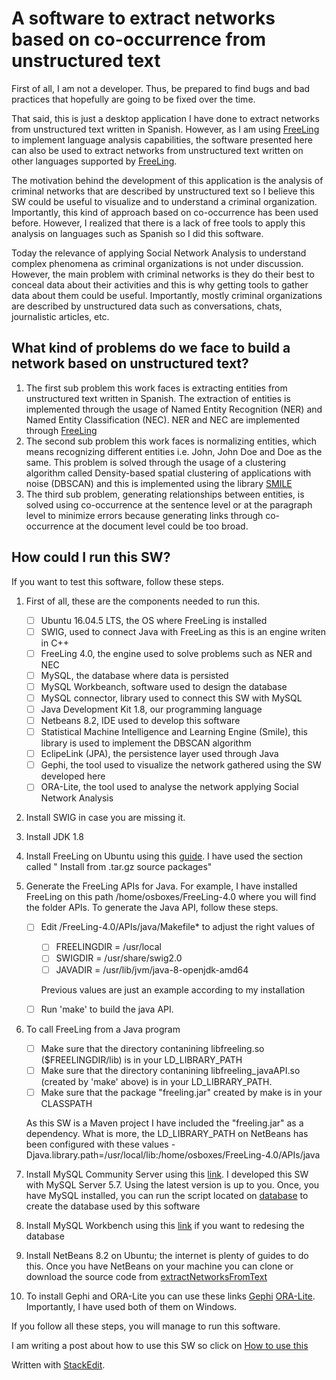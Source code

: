 
#  A software to extract networks based on co-occurrence from unstructured text
First of all, I am not a developer. Thus, be prepared to find bugs and bad practices that hopefully are going to be fixed over the time.

That said, this is just a desktop application I have done to extract networks from unstructured text written in Spanish. However, as I am using [FreeLing](http://nlp.lsi.upc.edu/freeling/) to implement language analysis capabilities, the software presented here can also be used to extract networks from unstructured text written on other languages supported by [FreeLing](http://nlp.lsi.upc.edu/freeling/).

The motivation behind the development of this application is the analysis of criminal networks that are described by unstructured text so I believe this SW could be useful to visualize and to understand a criminal organization. Importantly, this kind of approach based on co-occurrence has been used before. However, I realized that there is a lack of free tools to apply this analysis on languages such as Spanish so I did this software.

Today the relevance of applying Social Network Analysis to understand complex phenomena as criminal organizations is not under discussion. However, the main problem with criminal networks is they do their best to conceal data about their activities and this is why getting tools to gather data about them could be useful. Importantly, mostly criminal organizations are described by unstructured data such as conversations, chats, journalistic articles, etc.

## What kind of problems do we face to build a network based on unstructured text?

 1. The first sub problem this work faces is extracting entities from unstructured text written in Spanish. The extraction of entities is implemented through the usage of Named Entity Recognition (NER) and Named Entity Classification (NEC). NER and NEC are implemented through [FreeLing](http://nlp.lsi.upc.edu/freeling/) 
 2. The second sub problem this work faces is normalizing entities, which means recognizing different entities i.e. John, John Doe and Doe as the same. This problem is solved through the usage of a clustering algorithm called Density-based spatial clustering of applications with noise (DBSCAN) and this is implemented using the library [SMILE](https://haifengl.github.io/smile/) 
 3. The third sub problem, generating relationships between entities, is solved using co-occurrence at the sentence level or at the paragraph level to minimize errors because generating links through co-occurrence at the document level could be too broad.

## How could I run this SW?

If you want to test this software, follow these steps.

 1. First of all, these are the components needed to run this.

	 - [ ] Ubuntu 16.04.5 LTS, the OS where FreeLing is installed
	 - [ ] SWIG, used to connect Java with FreeLing as this is an engine writen in C++
	 - [ ] FreeLing 4.0, the engine used to solve problems such as NER and NEC
	 - [ ] MySQL, the database where data is persisted
	 - [ ] MySQL Workbeanch, software used to design the database
	 - [ ] MySQL connector, library used to connect this SW with MySQL
	 - [ ] Java Development Kit 1.8, our programming language
	 - [ ] Netbeans 8.2, IDE used to develop this software
	 - [ ] Statistical Machine Intelligence and Learning Engine (Smile), this library is used to implement the DBSCAN algorithm
	 - [ ] EclipeLink (JPA), the persistence layer used through Java
	 - [ ] Gephi, the tool used to visualize the network gathered using the SW developed here
	 - [ ] ORA-Lite, the tool used to analyse the network applying Social Network Analysis
 2. Install SWIG in case you are missing it.
 3. Install JDK 1.8
 4. Install FreeLing on Ubuntu using this [guide](https://talp-upc.gitbook.io/freeling-4-0-user-manual/installation#install-from-tar-gz-source-packages). I have used the section called " Install from .tar.gz source packages"
 5. Generate the FreeLing APIs for Java. For example, I have installed FreeLing on this path /home/osboxes/FreeLing-4.0 where you will find the folder APIs. To generate the Java API, follow these steps.

	 - [ ] Edit /FreeLing-4.0/APIs/java/Makefile* to adjust the right values of

		 - [ ] FREELINGDIR = /usr/local
		 - [ ] SWIGDIR = /usr/share/swig2.0
		 - [ ] JAVADIR = /usr/lib/jvm/java-8-openjdk-amd64
	          
		Previous values are just an example according to my installation
	 - [ ] Run 'make' to build the java API.
          
 6. To call FreeLing from a Java program

	 - [ ] Make sure that the directory contanining libfreeling.so
        ($FREELINGDIR/lib) is in your LD_LIBRARY_PATH      
	 - [ ] Make sure that the directory contanining libfreeling_javaAPI.so (created
        by 'make' above) is in your LD_LIBRARY_PATH.       
	 - [ ] Make sure that the package "freeling.jar" created by make is in your 	CLASSPATH

	As this SW is a Maven project I have included the "freeling.jar" as a dependency. What is more, the LD_LIBRARY_PATH on NetBeans has been configured with these values -Djava.library.path=/usr/local/lib:/home/osboxes/FreeLing-4.0/APIs/java
 7. Install MySQL Community Server using this [link](https://dev.mysql.com/downloads/mysql/). I developed this SW with MySQL Server 5.7. Using the latest version is up to you. Once, you have MySQL installed, you can run the script located on [database](https://github.com/textanalyticsman/databasesna)  to create the database used by this software
 8. Install MySQL Workbench using this [link](https://dev.mysql.com/downloads/workbench/) if you want to redesing the database
 9.  Install NetBeans 8.2 on Ubuntu; the internet is plenty of guides to do this. Once you have NetBeans on your machine you can clone or download the source code from [extractNetworksFromText](https://github.com/textanalyticsman/extractnetworksfromtext)
 10. To install Gephi and ORA-Lite you can use these links [Gephi](https://gephi.org/users/download/) [ORA-Lite](http://www.casos.cs.cmu.edu/projects/ora/download.php ). Importantly, I have used both of them on Windows.

If you follow all these steps, you will manage to run this software. 

I am writing a post about how to use this SW so click on [How to use this](https://textanalyticsman.github.io/social_network_analysis/GneratingANetworkFromText/)

Written with [StackEdit](https://stackedit.io/).
